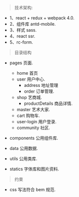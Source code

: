 
> 技术架构:
 * 1、react + redux + webpack 4.0. 
 * 2、组件库 antd-mobile.
 * 3、样式 sass.
 * 4、react ssr.
 * 5、rc-form.

> 目录结构
* pages  页面.
  * home 首页
  * user 用户中心.
    * address 地址管理
    * order 订单管理.
  * shop 艺商城.
    * productDetails 商品详情.
  * master 艺术大家.
  * cart 购物车.
  * user-login 用户登录.
  * community 社区.
  
* components   公用组件库.

* data   公用数据.

* utils  公用类库.

* statics  字体库和图片资料.

> 约束
* css 写法符合 bem 规范.